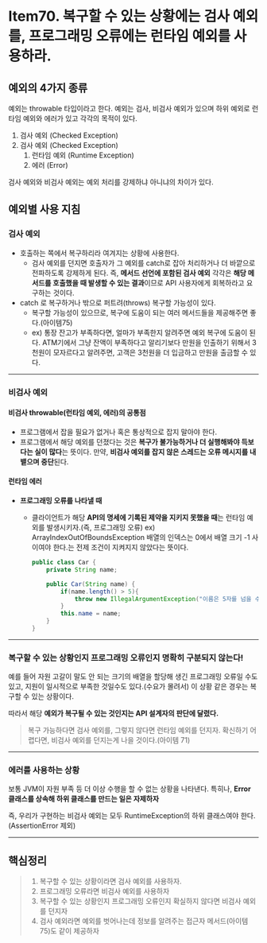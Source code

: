 # Item70. 복구할 수 있는 상황에는 검사 예외를, 프로그래밍 오류에는 런타임 예외를 사용하라.


## 예외의 4가지 종류

예외는 throwable 타입이라고 한다.
예외는 검사, 비검사 예외가 있으며 하위 예외로 런타임 예외와 에러가 있고 각각의 목적이 있다.

1. 검사 예외 (Checked Exception)
2. 검사 예외 (Checked Exception)
   1. 런타임 예외 (Runtime Exception)
   2. 에러 (Error)

검사 예외와 비검사 예외는 예외 처리를 강제하냐 아니냐의 차이가 있다.



## 예외별 사용 지침

### 검사 예외

- 호출하는 쪽에서 복구하리라 여겨지는 상황에 사용한다.
  - 검사 예외를 던지면 호출자가 그 예외를 catch로 잡아 처리하거나 더 바깥으로 전파하도록 강제하게 된다.
    즉, **메서드 선언에 포함된 검사 예외** 각각은 **해당 메서드를 호출했을 때 발생할 수 있는 결과**이므로 API 사용자에게 회복하라고 요구하는 것이다.
- catch 로 복구하거나 밖으로 퍼트려(throws) 복구할 가능성이 있다.
  - 복구할 가능성이 있으므로, 복구에 도움이 되는 여러 메서드들을 제공해주면 좋다.(아이템75)
  - ex) 통장 잔고가 부족하다면, 얼마가 부족한지 알려주면 예외 복구에 도움이 된다. ATM기에서 그냥 잔액이 부족하다고 알리기보다 만원을 인출하기 위해서 3천원이 모자르다고 알려주면, 고객은 3천원을 더 입금하고 만원을 출금할 수 있다.

---

### 비검사 예외

#### 비검사 throwable(런타임 예외, 에러)의 공통점

- 프로그램에서 잡을 필요가 없거나 혹은 통상적으로 잡지 말아야 한다.
- 프로그램에서 해당 예외를 던졌다는 것은 **복구가 불가능하거나 더 실행해봐야 득보다는 실이 많다**는 뜻이다.
  만약, **비검사 예외를 잡지 않은 스레드는 오류 메시지를 내뱉으며 중단**된다.

#### 런타임 에러

- **프로그래밍 오류를 나타낼 때**

  - 클라이언트가 해당 **API의 명세에 기록된 제약을 지키지 못했을 때**는 런타임 예외를 발생시키자.(즉, 프로그래밍 오류)
    ex) ArrayIndexOutOfBoundsException
    배열의 인덱스는 0에서 배열 크기 -1 사이여야 한다.는 전제 조건이 지켜지지 않았다는 뜻이다.

    ```java
    public class Car {
    	private String name;
    
    	public Car(String name) {
    		if(name.length() > 5){
    			throw new IllegalArgumentException("이름은 5자를 넘을 수 없습니다.");
    		}
    		this.name = name;
    	}
    }
    ```



---

### 복구할 수 있는 상황인지 프로그래밍 오류인지 명확히 구분되지 않는다!

예를 들어 자원 고갈이 말도 안 되는 크기의 배열을 할당해 생긴 프로그래밍 오류일 수도 있고, 지원이 일시적으로 부족한 것일수도 있다.(수요가 몰려서) 이 상황 같은 경우는 복구할 수 있는 상황이다.

따라서 해당 **예외가 복구될 수 있는 것인지는 API 설계자의 판단에 달렸다.**

> 복구 가능하다면 검사 예외를, 그렇지 않다면 런타임 예외를 던지자.
> 확신하기 어렵다면, 비검사 예외를 던지는게 나을 것이다.(아이템 71)

---

### 에러를 사용하는 상황

보통 JVM이 자원 부족 등 더 이상 수행을 할 수 없는 상황을 나타낸다.
특히나, **Error 클래스를 상속해 하위 클래스를 만드는 일은 자제하자**

즉, 우리가 구현하는 비검사 예외는 모두 RuntimeException의 하위 클래스여야 한다.
(AssertionError 제외)

---

## 핵심정리

> 1. 복구할 수 있는 상황이라면 검사 예외를 사용하자.
> 2. 프로그래밍 오류라면 비검사 예외를 사용하자
> 3. 복구할 수 있는 상황인지 프로그래밍 오류인지 확실하지 않다면 비검사 예외를 던지자
> 4. 검사 예외라면 예외를 벗어나는데 정보를 알려주는 접근자 메서드(아이템 75)도 같이 제공하자
